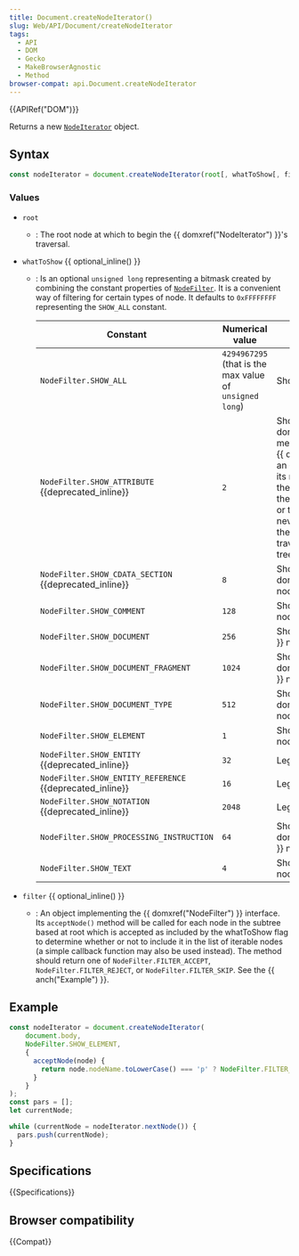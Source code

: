 ```yaml
---
title: Document.createNodeIterator()
slug: Web/API/Document/createNodeIterator
tags:
  - API
  - DOM
  - Gecko
  - MakeBrowserAgnostic
  - Method
browser-compat: api.Document.createNodeIterator
---
```

{{APIRef("DOM")}}

Returns a new [`NodeIterator`](/en-US/docs/Web/API/NodeIterator) object.

## Syntax

```js
const nodeIterator = document.createNodeIterator(root[, whatToShow[, filter]]);
```

### Values

- `root`
  - : The root node at which to begin the {{ domxref("NodeIterator") }}'s traversal.
- `whatToShow` {{ optional_inline() }}

  - : Is an optional `unsigned long` representing a bitmask created by
    combining the constant properties of
    [`NodeFilter`](https://www.w3.org/TR/DOM-Level-2-Traversal-Range/traversal.html#Traversal-NodeFilter).
    It is a convenient way of filtering for certain types of node. It defaults to
    `0xFFFFFFFF` representing the `SHOW_ALL` constant.

    | Constant                                                        | Numerical value                                 | Description                                                                                                                                                                                                                                                                                                                                                                                                            |
    | --------------------------------------------------------------- | ----------------------------------------------- | ---------------------------------------------------------------------------------------------------------------------------------------------------------------------------------------------------------------------------------------------------------------------------------------------------------------------------------------------------------------------------------------------------------------------- |
    | `NodeFilter.SHOW_ALL`                                           | `4294967295` (that is the max value of `unsigned long`) | Shows all nodes.                                                                                                                                                                                                                                                                                                                                                                                                       |
    | `NodeFilter.SHOW_ATTRIBUTE` {{deprecated_inline}}        | `2`                                             | Shows attribute {{ domxref("Attr") }} nodes. This is meaningful only when creating a {{ domxref("TreeWalker") }} with an {{ domxref("Attr") }} node as its root. In this case, it means that the attribute node will appear in the first position of the iteration or traversal. Since attributes are never children of other nodes, they do not appear when traversing over the document tree. |
    | `NodeFilter.SHOW_CDATA_SECTION` {{deprecated_inline}}    | `8`                                             | Shows {{ domxref("CDATASection") }} nodes.                                                                                                                                                                                                                                                                                                                                                                  |
    | `NodeFilter.SHOW_COMMENT`                                       | `128`                                           | Shows {{ domxref("Comment") }} nodes.                                                                                                                                                                                                                                                                                                                                                                          |
    | `NodeFilter.SHOW_DOCUMENT`                                      | `256`                                           | Shows {{ domxref("Document") }} nodes.                                                                                                                                                                                                                                                                                                                                                                          |
    | `NodeFilter.SHOW_DOCUMENT_FRAGMENT`                             | `1024`                                          | Shows {{ domxref("DocumentFragment") }} nodes.                                                                                                                                                                                                                                                                                                                                                              |
    | `NodeFilter.SHOW_DOCUMENT_TYPE`                                 | `512`                                           | Shows {{ domxref("DocumentType") }} nodes.                                                                                                                                                                                                                                                                                                                                                                  |
    | `NodeFilter.SHOW_ELEMENT`                                       | `1`                                             | Shows {{ domxref("Element") }} nodes.                                                                                                                                                                                                                                                                                                                                                                          |
    | `NodeFilter.SHOW_ENTITY` {{deprecated_inline}}           | `32`                                            | Legacy, no more usable.                                                                                                                                                                                                                                                                                                                                                                                                |
    | `NodeFilter.SHOW_ENTITY_REFERENCE` {{deprecated_inline}} | `16`                                            | Legacy, no more usable.                                                                                                                                                                                                                                                                                                                                                                                                |
    | `NodeFilter.SHOW_NOTATION` {{deprecated_inline}}         | `2048`                                          | Legacy, no more usable.                                                                                                                                                                                                                                                                                                                                                                                                |
    | `NodeFilter.SHOW_PROCESSING_INSTRUCTION`                        | `64`                                            | Shows {{ domxref("ProcessingInstruction") }} nodes.                                                                                                                                                                                                                                                                                                                                                      |
    | `NodeFilter.SHOW_TEXT`                                          | `4`                                             | Shows {{ domxref("Text") }} nodes.                                                                                                                                                                                                                                                                                                                                                                              |

- `filter` {{ optional_inline() }}
  - : An object implementing the {{ domxref("NodeFilter") }} interface. Its
    `acceptNode()` method will be called for each node in the subtree based at
    root which is accepted as included by the whatToShow flag to determine whether or not
    to include it in the list of iterable nodes (a simple callback function may also be
    used instead). The method should return one of `NodeFilter.FILTER_ACCEPT`,
    `NodeFilter.FILTER_REJECT`, or `NodeFilter.FILTER_SKIP`. See the
    {{ anch("Example") }}.

## Example

```js
const nodeIterator = document.createNodeIterator(
    document.body,
    NodeFilter.SHOW_ELEMENT,
    {
      acceptNode(node) {
        return node.nodeName.toLowerCase() === 'p' ? NodeFilter.FILTER_ACCEPT : NodeFilter.FILTER_REJECT;
      }
    }
);
const pars = [];
let currentNode;

while (currentNode = nodeIterator.nextNode()) {
  pars.push(currentNode);
}
```

## Specifications

{{Specifications}}

## Browser compatibility

{{Compat}}
